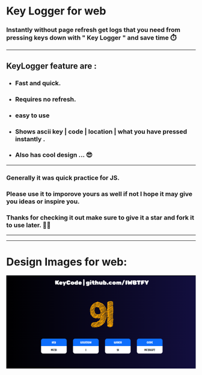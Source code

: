 # **Key Logger for web**

### Instantly without page refresh get logs that you need from pressing keys down with " Key Logger " and save time ⏱️

---

## KeyLogger feature are :

- ### Fast and quick.
- ### Requires no refresh.
- ### easy to use
- ### Shows ascii key | code | location | what you have pressed instantly .
- ### Also has cool design **...** 😎

---

### Generally it was quick practice for JS.

### Please use it to imporove yours as well if not I hope it may give you ideas or inspire you.

### Thanks for checking it out make sure to give it a star and fork it to use later. 🥰🍷

---

---

# Design Images for web:

![First](assets/img/checkitOut.png)
